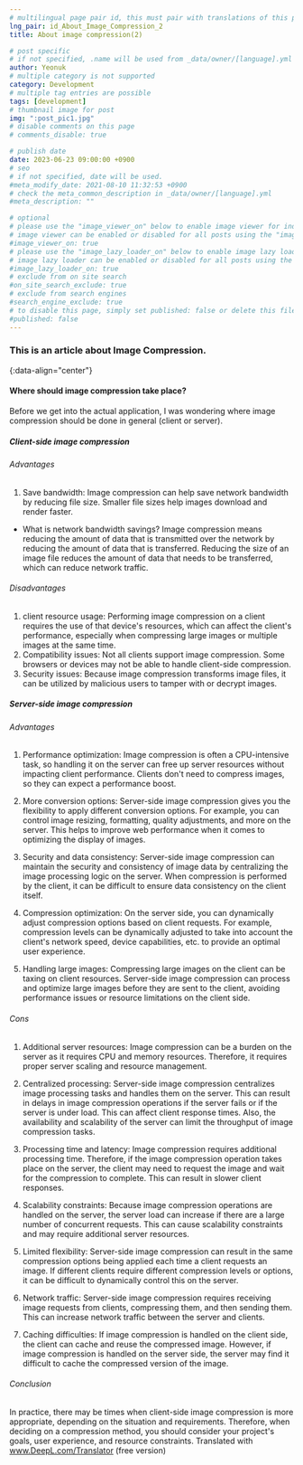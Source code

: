 ```yaml
---
# multilingual page pair id, this must pair with translations of this page. (This name must be unique)
lng_pair: id_About_Image_Compression_2
title: About image compression(2)

# post specific
# if not specified, .name will be used from _data/owner/[language].yml
author: Yeonuk
# multiple category is not supported
category: Development
# multiple tag entries are possible
tags: [development]
# thumbnail image for post
img: ":post_pic1.jpg"
# disable comments on this page
# comments_disable: true

# publish date
date: 2023-06-23 09:00:00 +0900
# seo
# if not specified, date will be used.
#meta_modify_date: 2021-08-10 11:32:53 +0900
# check the meta_common_description in _data/owner/[language].yml
#meta_description: ""

# optional
# please use the "image_viewer_on" below to enable image viewer for individual pages or posts (_posts/ or [language]/_posts folders).
# image viewer can be enabled or disabled for all posts using the "image_viewer_posts: true" setting in _data/conf/main.yml.
#image_viewer_on: true
# please use the "image_lazy_loader_on" below to enable image lazy loader for individual pages or posts (_posts/ or [language]/_posts folders).
# image lazy loader can be enabled or disabled for all posts using the "image_lazy_loader_posts: true" setting in _data/conf/main.yml.
#image_lazy_loader_on: true
# exclude from on site search
#on_site_search_exclude: true
# exclude from search engines
#search_engine_exclude: true
# to disable this page, simply set published: false or delete this file
#published: false
---
```


<!-- outline-start -->

### This is an article about Image Compression.

{:data-align="center"}

<!-- outline-end -->

#### Where should image compression take place?

Before we get into the actual application, I was wondering where image compression should be done in general (client or server).

##### Client-side image compression

###### Advantages

1. Save bandwidth: Image compression can help save network bandwidth by reducing file size. Smaller file sizes help images download and render faster.

- What is network bandwidth savings?
  Image compression means reducing the amount of data that is transmitted over the network by reducing the amount of data that is transferred. Reducing the size of an image file reduces the amount of data that needs to be transferred, which can reduce network traffic.

###### Disadvantages

1. client resource usage: Performing image compression on a client requires the use of that device's resources, which can affect the client's performance, especially when compressing large images or multiple images at the same time.
2. Compatibility issues: Not all clients support image compression. Some browsers or devices may not be able to handle client-side compression.
3. Security issues: Because image compression transforms image files, it can be utilized by malicious users to tamper with or decrypt images.

##### Server-side image compression

###### Advantages

1. Performance optimization: Image compression is often a CPU-intensive task, so handling it on the server can free up server resources without impacting client performance. Clients don't need to compress images, so they can expect a performance boost.

2. More conversion options: Server-side image compression gives you the flexibility to apply different conversion options. For example, you can control image resizing, formatting, quality adjustments, and more on the server. This helps to improve web performance when it comes to optimizing the display of images.

3. Security and data consistency: Server-side image compression can maintain the security and consistency of image data by centralizing the image processing logic on the server. When compression is performed by the client, it can be difficult to ensure data consistency on the client itself.

4. Compression optimization: On the server side, you can dynamically adjust compression options based on client requests. For example, compression levels can be dynamically adjusted to take into account the client's network speed, device capabilities, etc. to provide an optimal user experience.

5. Handling large images: Compressing large images on the client can be taxing on client resources. Server-side image compression can process and optimize large images before they are sent to the client, avoiding performance issues or resource limitations on the client side.

###### Cons

1. Additional server resources: Image compression can be a burden on the server as it requires CPU and memory resources. Therefore, it requires proper server scaling and resource management.

2. Centralized processing: Server-side image compression centralizes image processing tasks and handles them on the server. This can result in delays in image compression operations if the server fails or if the server is under load. This can affect client response times. Also, the availability and scalability of the server can limit the throughput of image compression tasks.

3. Processing time and latency: Image compression requires additional processing time. Therefore, if the image compression operation takes place on the server, the client may need to request the image and wait for the compression to complete. This can result in slower client responses.

4. Scalability constraints: Because image compression operations are handled on the server, the server load can increase if there are a large number of concurrent requests. This can cause scalability constraints and may require additional server resources.

5. Limited flexibility: Server-side image compression can result in the same compression options being applied each time a client requests an image. If different clients require different compression levels or options, it can be difficult to dynamically control this on the server.

6. Network traffic: Server-side image compression requires receiving image requests from clients, compressing them, and then sending them. This can increase network traffic between the server and clients.

7. Caching difficulties: If image compression is handled on the client side, the client can cache and reuse the compressed image. However, if image compression is handled on the server side, the server may find it difficult to cache the compressed version of the image.

###### Conclusion

In practice, there may be times when client-side image compression is more appropriate, depending on the situation and requirements.
Therefore, when deciding on a compression method, you should consider your project's goals, user experience, and resource constraints.
Translated with www.DeepL.com/Translator (free version)
